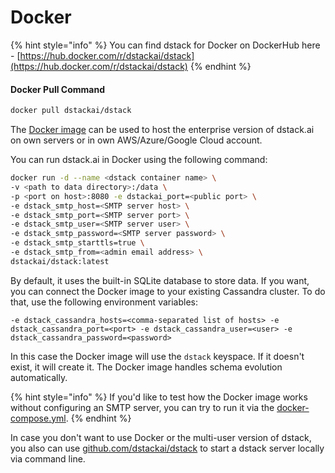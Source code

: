 # Docker

{% hint style="info" %}
You can find dstack for Docker on DockerHub here - [https://hub.docker.com/r/dstackai/dstack](https://hub.docker.com/r/dstackai/dstack)
{% endhint %}

#### Docker Pull Command

```bash
docker pull dstackai/dstack
```

The [Docker image](https://hub.docker.com/repository/docker/dstackai/dstack) can be used to host the enterprise version of dstack.ai on own servers or in own AWS/Azure/Google Cloud account.

You can run dstack.ai in Docker using the following command:

```bash
docker run -d --name <dstack container name> \
-v <path to data directory>:/data \
-p <port on host>:8080 -e dstackai_port=<public port> \
-e dstack_smtp_host=<SMTP server host> \
-e dstack_smtp_port=<SMTP server port> \
-e dstack_smtp_user=<SMTP server user> \
-e dstack_smtp_password=<SMTP server password> \
-e dstack_smtp_starttls=true \
-e dstack_smtp_from=<admin email address> \
dstackai/dstack:latest
```

By default, it uses the built-in SQLite database to store data. If you want, you can connect the Docker image to your existing Cassandra cluster. To do that, use the following environment variables:

`-e dstack_cassandra_hosts=<comma-separated list of hosts> -e dstack_cassandra_port=<port> -e dstack_cassandra_user=<user> -e dstack_cassandra_password=<password>`

In this case the Docker image will use the `dstack` keyspace. If it doesn't exist, it will create it. The Docker image handles schema evolution automatically.

{% hint style="info" %}
If you'd like to test how the Docker image works without configuring an SMTP server, you can try to run it via the [docker-compose.yml](https://github.com/dstackai/dstack-docker/blob/master/docker-compose.yaml).
{% endhint %}

In case you don't want to use Docker or the multi-user version of dstack, you also can use [github.com/dstackai/dstack](https://github.com/dstackai/dstack) to start a dstack server locally via command line.


